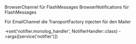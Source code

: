 BrowserChannel für FlashMessages
BrowserNotifications für FlashMessages

Für EmailChannel die TransportFactory injecten für den Mailer

->set('notifier.monolog_handler', NotifierHandler::class)
->args([service('notifier')])



